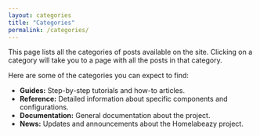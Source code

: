 ```yaml
---
layout: categories
title: "Categories"
permalink: /categories/
---
```


This page lists all the categories of posts available on the site. Clicking on a category will take you to a page with all the posts in that category.

Here are some of the categories you can expect to find:

- **Guides:** Step-by-step tutorials and how-to articles.
- **Reference:** Detailed information about specific components and configurations.
- **Documentation:** General documentation about the project.
- **News:** Updates and announcements about the Homelabeazy project.
